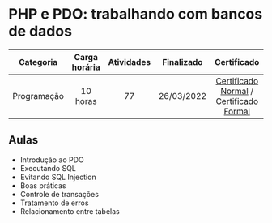 # PHP e PDO: trabalhando com bancos de dados

Categoria | Carga horária | Atividades | Finalizado | Certificado |
:-:|:-:|:-:|:-:|:-:|
Programação | 10 horas | 77 | 26/03/2022 | [Certificado Normal](https://cursos.alura.com.br/certificate/74d56d28-2392-4fd1-bcea-12f3e5642b10) / [Certificado Formal](https://cursos.alura.com.br/user/rodineicosta/course/php-pdo-banco-de-dados/formalCertificate)

## Aulas

- Introdução ao PDO
- Executando SQL
- Evitando SQL Injection
- Boas práticas
- Controle de transações
- Tratamento de erros
- Relacionamento entre tabelas
